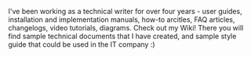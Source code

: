I've been working as a technical writer for over four years - user guides, installation and implementation manuals, how-to arcitles, FAQ articles, changelogs, video tutorials, diagrams. 
Check out my Wiki! There you will find sample technical documents that I have created, and sample style guide that could be used in the IT company :)
